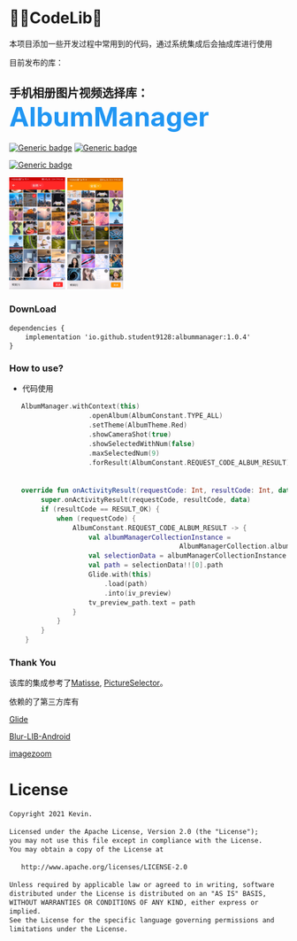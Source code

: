 # 👨‍💻‍CodeLib🔎
本项目添加一些开发过程中常用到的代码，通过系统集成后会抽成库进行使用

目前发布的库：
## 手机相册图片视频选择库：<font color=#2196F3 size=16>AlbumManager</font>

[![Generic badge](https://img.shields.io/badge/release-v1.0.4-blue.svg)](https://github.com/student9128/CodeLib)
[![Generic badge](https://img.shields.io/badge/platform-android-brightgreen.svg)](https://github.com/student9128/CodeLib/releases/tag/v1.0.4)

[![Generic badge](https://img.shields.io/badge/license-Apache_2-green.svg)](https://shields.io/)

<div>
<img src="snapshots/snapshot1.png" width = "20%" />
<img src="snapshots/snapshot2.png" width = "20%" />
</div>


### DownLoad
```
dependencies {
    implementation 'io.github.student9128:albummanager:1.0.4'
}
```
### How to use?

- 代码使用
```kotlin
   AlbumManager.withContext(this)
                    .openAlbum(AlbumConstant.TYPE_ALL)
                    .setTheme(AlbumTheme.Red)
                    .showCameraShot(true)
                    .showSelectedWithNum(false)
                    .maxSelectedNum(9)
                    .forResult(AlbumConstant.REQUEST_CODE_ALBUM_RESULT)


   override fun onActivityResult(requestCode: Int, resultCode: Int, data: Intent?) {
        super.onActivityResult(requestCode, resultCode, data)
        if (resultCode == RESULT_OK) {
            when (requestCode) {
                AlbumConstant.REQUEST_CODE_ALBUM_RESULT -> {
                    val albumManagerCollectionInstance =
                                           AlbumManagerCollection.albumManagerCollectionInstance
                    val selectionData = albumManagerCollectionInstance.getSelectionData()
                    val path = selectionData!![0].path
                    Glide.with(this)
                        .load(path)
                        .into(iv_preview)
                    tv_preview_path.text = path
                }
            }
        }
    }
```
### Thank You
该库的集成参考了[Matisse](https://github.com/zhihu/Matisse), [PictureSelector](https://github.com/LuckSiege/PictureSelector)。

依赖的了第三方库有

[Glide](https://github.com/bumptech/glide)

[Blur-LIB-Android](https://github.com/danielzeller/Blur-LIB-Android)

[imagezoom](https://github.com/sephiroth74/ImageViewZoom)

# License
```
Copyright 2021 Kevin.

Licensed under the Apache License, Version 2.0 (the "License");
you may not use this file except in compliance with the License.
You may obtain a copy of the License at

   http://www.apache.org/licenses/LICENSE-2.0

Unless required by applicable law or agreed to in writing, software
distributed under the License is distributed on an "AS IS" BASIS,
WITHOUT WARRANTIES OR CONDITIONS OF ANY KIND, either express or implied.
See the License for the specific language governing permissions and
limitations under the License.
```
